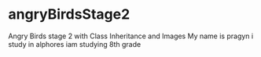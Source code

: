# angryBirdsStage2
Angry Birds stage 2 with Class Inheritance and Images
My name is pragyn
i study in alphores 
iam studying 8th grade
